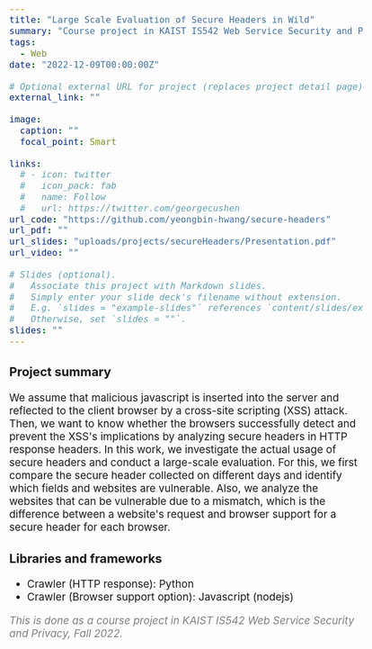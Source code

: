 ```yaml
---
title: "Large Scale Evaluation of Secure Headers in Wild"
summary: "Course project in KAIST IS542 Web Service Security and Privacy, Fall 2022"
tags:
  - Web
date: "2022-12-09T00:00:00Z"

# Optional external URL for project (replaces project detail page).
external_link: ""

image:
  caption: ""
  focal_point: Smart

links:
  # - icon: twitter
  #   icon_pack: fab
  #   name: Follow
  #   url: https://twitter.com/georgecushen
url_code: "https://github.com/yeongbin-hwang/secure-headers"
url_pdf: ""
url_slides: "uploads/projects/secureHeaders/Presentation.pdf"
url_video: ""

# Slides (optional).
#   Associate this project with Markdown slides.
#   Simply enter your slide deck's filename without extension.
#   E.g. `slides = "example-slides"` references `content/slides/example-slides.md`.
#   Otherwise, set `slides = ""`.
slides: ""
---
```


<style>
body{
  font-size: 14pt;
  margin-left: 12%;
  margin-right: 12%;
  /* margin-bottom: -100px; */
}

@media only screen and (max-width: 768px) {
 body {
  font-size: 12pt;
  /* text-align:center; */
  margin-left: 0%;
  margin-right: 0%;
 }
}
</style>

### Project summary

We assume that malicious javascript is inserted into the server and reflected to the client browser by a cross-site scripting (XSS) attack. Then, we want to know whether the browsers successfully detect and prevent the XSS's implications by analyzing secure headers in HTTP response headers.
In this work, we investigate the actual usage of secure headers and conduct a large-scale evaluation. For this, we first compare the secure header collected on different days and identify which fields and websites are vulnerable. Also, we analyze the websites that can be vulnerable due to a mismatch, which is the difference between a website's request and browser support for a secure header for each browser.

### Libraries and frameworks

- Crawler (HTTP response): Python
- Crawler (Browser support option): Javascript (nodejs)

<span style="color: gray">
<i>This is done as a course project in KAIST IS542 Web Service Security and Privacy, Fall 2022.</i></span>
